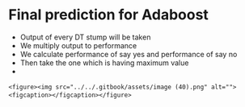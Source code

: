 # Final prediction for Adaboost

* Output of every DT stump will be taken
* We multiply output to performance
* We calculate performance of say yes and performance of say no
* Then take the one which is having maximum value
*

    <figure><img src="../../.gitbook/assets/image (40).png" alt=""><figcaption></figcaption></figure>
